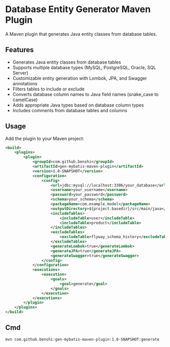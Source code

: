# Database Entity Generator Maven Plugin

A Maven plugin that generates Java entity classes from database tables.

## Features

- Generates Java entity classes from database tables
- Supports multiple database types (MySQL, PostgreSQL, Oracle, SQL Server)
- Customizable entity generation with Lombok, JPA, and Swagger annotations
- Filters tables to include or exclude
- Converts database column names to Java field names (snake_case to camelCase)
- Adds appropriate Java types based on database column types
- Includes comments from database tables and columns

## Usage

Add the plugin to your Maven project:

```xml
<build>
    <plugins>
        <plugin>
            <groupId>com.github.benshi</groupId>
            <artifactId>gen-mybatis-maven-plugin</artifactId>
            <version>1.0-SNAPSHOT</version>
            <configuration>
                <config>
                    <url>jdbc:mysql://localhost:3306/your_database</url>
                    <username>your_username</username>
                    <password>your_password</password>
                    <schema>your_schema</schema>
                    <packageName>com.example.model</packageName>
                    <outputDirectory>${project.basedir}/src/main/java</outputDirectory>
                    <includeTables>
                        <includeTable>user</includeTable>
                        <includeTable>product</includeTable>
                    </includeTables>
                    <excludeTables>
                        <excludeTable>flyway_schema_history</excludeTable>
                    </excludeTables>
                    <generateLombok>true</generateLombok>
                    <generateJPA>true</generateJPA>
                    <generateSwagger>true</generateSwagger>
                </config>
            </configuration>
            <executions>
                <execution>
                    <goals>
                        <goal>generate</goal>
                    </goals>
                </execution>
            </executions>
        </plugin>
    </plugins>
</build>
```

## Cmd

```shell
mvn com.github.benshi:gen-mybatis-maven-plugin:1.0-SNAPSHOT:generate
```
